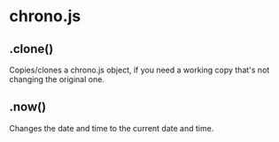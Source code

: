 chrono.js
=========

## .clone()
Copies/clones a chrono.js object, if you need a working copy that's not changing the original one.

## .now()
Changes the date and time to the current date and time.